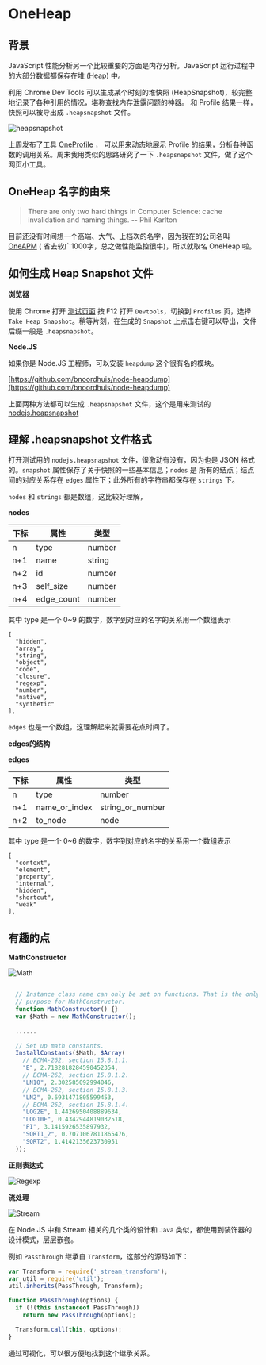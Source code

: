 # OneHeap

## 背景

JavaScript 性能分析另一个比较重要的方面是内存分析。JavaScript 运行过程中的大部分数据都保存在堆 (Heap) 中。

利用 Chrome Dev Tools 可以生成某个时刻的堆快照 (HeapSnapshot)，较完整地记录了各种引用的情况，堪称查找内存泄露问题的神器。
和 Profile 结果一样，快照可以被导出成 `.heapsnapshot` 文件。

![heapsnapshot](./images/dog.png)

上周发布了工具 [OneProfile](http://wyvernnot.github.io/javascript_performance_measurement/cpuprofile_topology/) ，
可以用来动态地展示 Profile 的结果，分析各种函数的调用关系。周末我用类似的思路研究了一下 `.heapsnapshot` 文件，做了这个网页小工具。

## OneHeap 名字的由来

> There are only two hard things in Computer Science: cache invalidation and naming things. -- Phil Karlton

目前还没有时间想一个高端、大气、上档次的名字，因为我在的公司名叫 [OneAPM](http://www.oneapm.com/info/about.html) ( 省去软广1000字，总之做性能监控很牛)，所以就取名 OneHeap 啦。

## 如何生成 Heap Snapshot 文件

**浏览器**

使用 Chrome 打开 [测试页面](http://wyvernnot.github.io/javascript_performance_measurement/heap_snapshot/dog.html)
按 F12 打开 `Devtools`，切换到 `Profiles` 页，选择 `Take Heap Snapshot`。稍等片刻，在生成的 `Snapshot` 上点击右键可以导出，文件后缀一般是 `.heapsnapshot`。

**Node.JS**

如果你是 Node.JS 工程师，可以安装 `heapdump` 这个很有名的模块。

[https://github.com/bnoordhuis/node-heapdump](https://github.com/bnoordhuis/node-heapdump)

上面两种方法都可以生成 `.heapsnapshot` 文件，这个是用来测试的 [nodejs.heapsnapshot](http://wyvernnot.github.io/javascript_performance_measurement/heap_snapshot/nodejs.heapsnapshot)

## 理解 .heapsnapshot 文件格式

打开测试用的 `nodejs.heapsnapshot` 文件，很激动有没有，因为也是 JSON 格式的。`snapshot` 属性保存了关于快照的一些基本信息；`nodes` 是
所有的结点；结点间的对应关系存在 `edges` 属性下；此外所有的字符串都保存在 `strings` 下。

`nodes` 和 `strings` 都是数组，这比较好理解，

**nodes**

|下标   |属性          |类型            |
|------|--------------|---------------|
|n      |type         |number         |
|n+1    |name         |string         |
|n+2    |id           |number         |
|n+3    |self_size    |number         |
|n+4    |edge_count   |number         |

其中 type 是一个 0~9 的数字，数字到对应的名字的关系用一个数组表示

```
[
  "hidden",
  "array",
  "string",
  "object",
  "code",
  "closure",
  "regexp",
  "number",
  "native",
  "synthetic"
],
```

`edges` 也是一个数组，这理解起来就需要花点时间了。

**edges的结构**

**edges**

|下标   |属性          |类型|
|------|--------------|---------------|
|n      |type         |number|
|n+1    |name_or_index|string_or_number|
|n+2    |to_node      |node         |


其中 type 是一个 0~6 的数字，数字到对应的名字的关系用一个数组表示

```
[
  "context",
  "element",
  "property",
  "internal",
  "hidden",
  "shortcut",
  "weak"
],
```


## 有趣的点

**MathConstructor**

![Math](./images/math.png)

```js

  // Instance class name can only be set on functions. That is the only
  // purpose for MathConstructor.
  function MathConstructor() {}
  var $Math = new MathConstructor();
  
  ......

  // Set up math constants.
  InstallConstants($Math, $Array(
    // ECMA-262, section 15.8.1.1.
    "E", 2.7182818284590452354,
    // ECMA-262, section 15.8.1.2.
    "LN10", 2.302585092994046,
    // ECMA-262, section 15.8.1.3.
    "LN2", 0.6931471805599453,
    // ECMA-262, section 15.8.1.4.
    "LOG2E", 1.4426950408889634,
    "LOG10E", 0.4342944819032518,
    "PI", 3.1415926535897932,
    "SQRT1_2", 0.7071067811865476,
    "SQRT2", 1.4142135623730951
  ));
```

**正则表达式**

![Regexp](./images/regexp.png)

**流处理**

![Stream](./images/stream_inherit.png)

在 Node.JS 中和 Stream 相关的几个类的设计和 `Java` 类似，都使用到装饰器的设计模式，层层嵌套。

例如 `Passthrough` 继承自 `Transform`，这部分的源码如下：

```js
var Transform = require('_stream_transform');
var util = require('util');
util.inherits(PassThrough, Transform);

function PassThrough(options) {
  if (!(this instanceof PassThrough))
    return new PassThrough(options);

  Transform.call(this, options);
}
```

通过可视化，可以很方便地找到这个继承关系。
